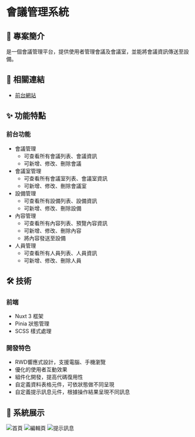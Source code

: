 # 會議管理系統

## 📝 專案簡介
是一個會議管理平台，提供使用者管理會議及會議室，並能將會議資訊傳送至設備。


## 🔗 相關連結
- [前台網站](https://demo.auozzy.com/meeting-mgmt/)

## ✨ 功能特點
### 前台功能
- 會議管理
    - 可查看所有會議列表、會議資訊
    - 可新增、修改、刪除會議
- 會議室管理
    - 可查看所有會議室列表、會議室資訊
    - 可新增、修改、刪除會議室
- 設備管理
    - 可查看所有設備列表、設備資訊
    - 可新增、修改、刪除設備
- 內容管理
    - 可查看所有內容列表、預覽內容資訊
    - 可新增、修改、刪除內容
    - 將內容發送至設備
- 人員管理
    - 可查看所有人員列表、人員資訊
    - 可新增、修改、刪除人員

## 🛠 技術
### 前端
- Nuxt 3 框架
- Pinia 狀態管理
- SCSS 樣式處理

### 開發特色
- RWD響應式設計，支援電腦、手機瀏覽
- 優化的使用者互動效果
- 組件化開發，提高代碼復用性
- 自定義資料表格元件，可依狀態做不同呈現
- 自定義提示訊息元件，根據操作結果呈現不同訊息

## 📸 系統展示
![首頁](https://demo.auozzy.com/picture/meeting-index.jpg)
![編輯頁](https://demo.auozzy.com/picture/meeting-edit.jpg)
![提示訊息](https://demo.auozzy.com/picture/meeting-modal.jpg)
